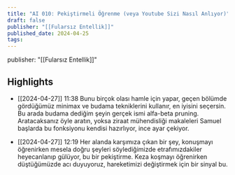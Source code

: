 ```yaml
---
title: "AI 010: Pekiştirmeli Öğrenme (veya Youtube Sizi Nasıl Anlıyor)"
draft: false
publisher: "[[Fularsız Entellik]]"
published_date: 2024-04-25
tags:
---
```

publisher: "[[Fularsız Entellik]]"


## Highlights
* [[2024-04-27]] 11:38  Bunu birçok olası hamle için yapar, geçen bölümde gördüğümüz minimax ve budama tekniklerini kullanır, en iyisini seçersin. Bu arada budama dediğim şeyin gerçek ismi alfa-beta pruning. Aratacaksanız öyle aratın, yoksa ziraat mühendisliği makaleleri Samuel başlarda bu fonksiyonu kendisi hazırlıyor, ince ayar çekiyor.

* [[2024-04-27]] 12:19  Her alanda karşımıza çıkan bir şey, konuşmayı öğrenirken mesela doğru şeyleri söylediğimizde etrafımızdakiler heyecanlanıp gülüyor, bu bir pekiştirme. Keza koşmayı öğrenirken düştüğümüzde acı duyuyoruz, hareketimizi değiştirmek için bir sinyal bu.

